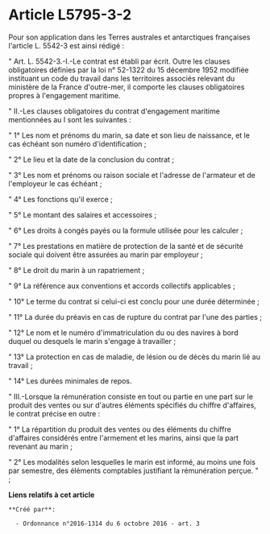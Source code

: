 # Article L5795-3-2

Pour son application dans les Terres australes et antarctiques françaises l'article L. 5542-3 est ainsi rédigé : 

" Art. L. 5542-3.-I.-Le contrat est établi par écrit. Outre les clauses obligatoires définies par la loi n° 52-1322 du 15
décembre 1952 modifiée instituant un code du travail dans les territoires associés relevant du ministère de la France
d'outre-mer, il comporte les clauses obligatoires propres à l'engagement maritime. 

" II.-Les clauses obligatoires du contrat d'engagement maritime mentionnées au I sont les suivantes : 

" 1° Les nom et prénoms du marin, sa date et son lieu de naissance, et le cas échéant son numéro d'identification ; 

" 2° Le lieu et la date de la conclusion du contrat ; 

" 3° Les nom et prénoms ou raison sociale et l'adresse de l'armateur et de l'employeur le cas échéant ; 

" 4° Les fonctions qu'il exerce ; 

" 5° Le montant des salaires et accessoires ; 

" 6° Les droits à congés payés ou la formule utilisée pour les calculer ; 

" 7° Les prestations en matière de protection de la santé et de sécurité sociale qui doivent être assurées au marin par
employeur ; 

" 8° Le droit du marin à un rapatriement ; 

" 9° La référence aux conventions et accords collectifs applicables ; 

" 10° Le terme du contrat si celui-ci est conclu pour une durée déterminée ; 

" 11° La durée du préavis en cas de rupture du contrat par l'une des parties ; 

" 12° Le nom et le numéro d'immatriculation du ou des navires à bord duquel ou desquels le marin s'engage à travailler ; 

" 13° La protection en cas de maladie, de lésion ou de décès du marin lié au travail ; 

" 14° Les durées minimales de repos. 

" III.-Lorsque la rémunération consiste en tout ou partie en une part sur le produit des ventes ou sur d'autres éléments
spécifiés du chiffre d'affaires, le contrat précise en outre : 

" 1° La répartition du produit des ventes ou des éléments du chiffre d'affaires considérés entre l'armement et les marins,
ainsi que la part revenant au marin ; 

" 2° Les modalités selon lesquelles le marin est informé, au moins une fois par semestre, des éléments comptables justifiant
la rémunération perçue. "  ;

**Liens relatifs à cet article**

	**Créé par**:

	  - Ordonnance n°2016-1314 du 6 octobre 2016 - art. 3
